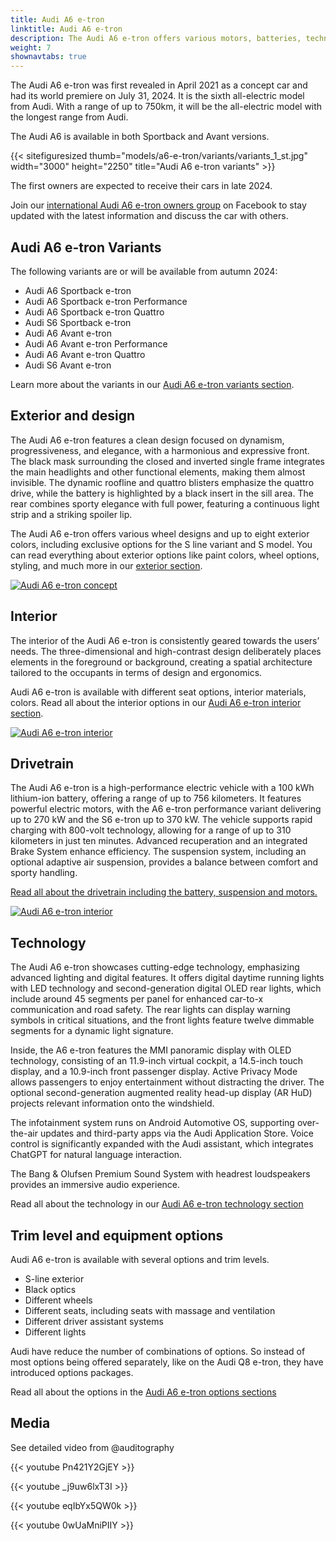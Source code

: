 ```yaml
---
title: Audi A6 e-tron
linktitle: Audi A6 e-tron
description: The Audi A6 e-tron offers various motors, batteries, technology, and design options, with a range of up to 750km.
weight: 7
shownavtabs: true
---
```

<!-- markdownlint-disable MD033 -->

The Audi A6 e-tron was first revealed in April 2021 as a concept car and had its world premiere on July 31, 2024. It is the sixth all-electric model from Audi. With a range of up to 750km, it will be the all-electric model with the longest range from Audi.

The Audi A6 is available in both Sportback and Avant versions.

{{< sitefiguresized thumb="models/a6-e-tron/variants/variants_1_st.jpg" width="3000" height="2250" title="Audi A6 e-tron variants" >}}

The first owners are expected to receive their cars in late 2024.

Join our [international Audi A6 e-tron owners group](https://www.facebook.com/groups/5590477234297637) on Facebook to stay updated with the latest information and discuss the car with others.

## Audi A6 e-tron Variants

The following variants are or will be available from autumn 2024:

- Audi A6 Sportback e-tron
- Audi A6 Sportback e-tron Performance
- Audi A6 Sportback e-tron Quattro
- Audi S6 Sportback e-tron
- Audi A6 Avant e-tron
- Audi A6 Avant e-tron Performance
- Audi A6 Avant e-tron Quattro
- Audi S6 Avant e-tron

Learn more about the variants in our [Audi A6 e-tron variants section](variants/).


## Exterior and design

The Audi A6 e-tron features a clean design focused on dynamism, progressiveness, and elegance, with a harmonious and expressive front. The black mask surrounding the closed and inverted single frame integrates the main headlights and other functional elements, 
making them almost invisible. The dynamic roofline and quattro blisters emphasize the quattro drive, while the battery is highlighted by a black insert in the sill area. The rear combines sporty elegance with full power, featuring a continuous light strip and a striking spoiler lip. 

The Audi A6 e-tron offers various wheel designs and up to eight exterior colors, including exclusive options for the S line variant and S model. You can read everything about exterior options like paint colors, wheel options, styling, and much more in our [exterior section](exterior/).

<a href="exterior"><img src="https://media.electrichasgoneaudi.net/multimedia/models/a6-e-tron/exterior/paint/malpeloblue_4_st.jpg" class="img-fluid" alt="Audi A6 e-tron concept" title="Audi A6 e-tron concept"></a>

## Interior

The interior of the Audi A6 e-tron is consistently geared towards the users’ needs. The
three-dimensional and high-contrast design deliberately places elements in the foreground or
background, creating a spatial architecture tailored to the occupants in terms of design and
ergonomics.

Audi A6 e-tron is available with different seat options, interior materials, colors. Read all about the interior options in our [Audi A6 e-tron interior section](interior/).

<a href="interior"><img src="https://media.electrichasgoneaudi.net/multimedia/models/a6-e-tron/interior/seats/seatconfig_pwo_2_st.jpg" class="img-fluid" alt="Audi A6 e-tron interior" title="Audi A6 e-tron interior"></a>

## Drivetrain

The Audi A6 e-tron is a high-performance electric vehicle with a 100 kWh lithium-ion battery, offering a range of up to 756 kilometers. It features powerful electric motors, with the A6 e-tron performance variant delivering up to 270 kW and the S6 e-tron up to 370 kW. The vehicle supports rapid charging with 800-volt technology, allowing for a range of up to 310 kilometers in just ten minutes. Advanced recuperation and an integrated Brake System enhance efficiency. The suspension system, including an optional adaptive air suspension, provides a balance between comfort and sporty handling.

[Read all about the drivetrain including the battery, suspension and motors.](drivetrain)


<a href="drivetrain"><img src="https://media.electrichasgoneaudi.net/multimedia/models/a6-e-tron/drivetrain/drivetrain_1_st.jpg" class="img-fluid" alt="Audi A6 e-tron interior" title="Audi A6 e-tron interior"></a>

## Technology

The Audi A6 e-tron showcases cutting-edge technology, emphasizing advanced lighting and digital features. It offers digital daytime running lights with LED technology and second-generation digital OLED rear lights, which include around 45 segments per panel for enhanced car-to-x communication and road safety. The rear lights can display warning symbols in critical situations, and the front lights feature twelve dimmable segments for a dynamic light signature.

Inside, the A6 e-tron features the MMI panoramic display with OLED technology, consisting of an 11.9-inch virtual cockpit, a 14.5-inch touch display, and a 10.9-inch front passenger display. Active Privacy Mode allows passengers to enjoy entertainment without distracting the driver. The optional second-generation augmented reality head-up display (AR HuD) projects relevant information onto the windshield.

The infotainment system runs on Android Automotive OS, supporting over-the-air updates and third-party apps via the Audi Application Store. Voice control is significantly expanded with the Audi assistant, which integrates ChatGPT for natural language interaction.

The Bang & Olufsen Premium Sound System with headrest loudspeakers provides an immersive audio experience.

Read all about the technology in our [Audi A6 e-tron technology section](technology)

## Trim level and equipment options

Audi A6 e-tron is available with several options and trim levels.

- S-line exterior
- Black optics
- Different wheels
- Different seats, including seats with massage and ventilation
- Different driver assistant systems
- Different lights

Audi have reduce the number of combinations of options. So instead of most options being offered separately, like on the Audi Q8 e-tron, they have introduced options packages.

Read all about the options in the [Audi A6 e-tron options sections](optionguide)

## Media

See detailed video from @auditography

<p>
{{< youtube Pn421Y2GjEY >}}
</p>

<p>
{{< youtube _j9uw6lxT3I >}}
</p>

<p>
{{< youtube eqIbYx5QW0k >}}
</p

<p>
{{< youtube 0wUaMniPIIY >}}
</p>